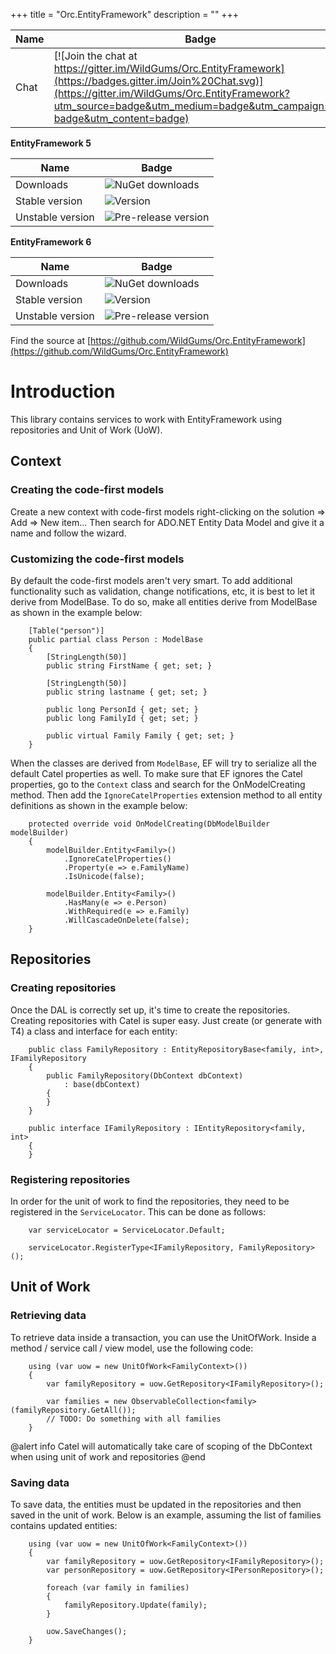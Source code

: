 +++
title = "Orc.EntityFramework" 
description = ""
+++

Name|Badge
---|---
Chat|[![Join the chat at https://gitter.im/WildGums/Orc.EntityFramework](https://badges.gitter.im/Join%20Chat.svg)](https://gitter.im/WildGums/Orc.EntityFramework?utm_source=badge&utm_medium=badge&utm_campaign=pr-badge&utm_content=badge)

**EntityFramework 5**

Name|Badge
---|---
Downloads|![NuGet downloads](https://img.shields.io/nuget/dt/orc.entityframework5.svg)
Stable version|![Version](https://img.shields.io/nuget/v/orc.entityframework5.svg)
Unstable version|![Pre-release version](https://img.shields.io/nuget/vpre/orc.entityframework5.svg)

**EntityFramework 6**

Name|Badge
---|---
Downloads|![NuGet downloads](https://img.shields.io/nuget/dt/orc.entityframework6.svg)
Stable version|![Version](https://img.shields.io/nuget/v/orc.entityframework6.svg)
Unstable version|![Pre-release version](https://img.shields.io/nuget/vpre/orc.entityframework6.svg)

Find the source at [https://github.com/WildGums/Orc.EntityFramework](https://github.com/WildGums/Orc.EntityFramework)

# Introduction

This library contains services to work with EntityFramework using repositories and Unit of Work (UoW).

## Context

### Creating the code-first models

Create a new context with code-first models right-clicking on the solution => Add => New item... Then search for ADO.NET Entity Data Model and give it a name and follow the wizard.

### Customizing the code-first models

By default the code-first models aren't very smart. To add additional functionality such as validation, change notifications, etc, it is best to let it derive from ModelBase. To do so, make all entities derive from ModelBase as shown in the example below:

```
	[Table("person")]
	public partial class Person : ModelBase
	{
	    [StringLength(50)]
	    public string FirstName { get; set; }
	 
	    [StringLength(50)]
	    public string lastname { get; set; }
	 
	    public long PersonId { get; set; }
	    public long FamilyId { get; set; }
	 
	    public virtual Family Family { get; set; }
	}
```

When the classes are derived from `ModelBase`, EF will try to serialize all the default Catel properties as well. To make sure that EF ignores the Catel properties, go to the `Context` class and search for the OnModelCreating method. Then add the `IgnoreCatelProperties` extension method to all entity definitions as shown in the example below:

```
	protected override void OnModelCreating(DbModelBuilder modelBuilder)
	{
	    modelBuilder.Entity<Family>()
	        .IgnoreCatelProperties()
	        .Property(e => e.FamilyName)
	        .IsUnicode(false);
	 
	    modelBuilder.Entity<Family>()
	        .HasMany(e => e.Person)
	        .WithRequired(e => e.Family)
	        .WillCascadeOnDelete(false);
	}
```

## Repositories

### Creating repositories

Once the DAL is correctly set up, it's time to create the repositories. Creating repositories with Catel is super easy. Just create (or generate with T4) a class and interface for each entity:

```
	public class FamilyRepository : EntityRepositoryBase<family, int>, IFamilyRepository
	{
	    public FamilyRepository(DbContext dbContext) 
	        : base(dbContext)
	    {
	    }
	}
	 
	public interface IFamilyRepository : IEntityRepository<family, int>
	{
	}
```

### Registering repositories

In order for the unit of work to find the repositories, they need to be registered in the `ServiceLocator`. This can be done as follows:

```
	var serviceLocator = ServiceLocator.Default;
	 
	serviceLocator.RegisterType<IFamilyRepository, FamilyRepository>();
```

## Unit of Work

### Retrieving data

To retrieve data inside a transaction, you can use the UnitOfWork. Inside a method / service call / view model, use the following code:

```
	using (var uow = new UnitOfWork<FamilyContext>())
	{
	    var familyRepository = uow.GetRepository<IFamilyRepository>();
	 
	    var families = new ObservableCollection<family>(familyRepository.GetAll());
	    // TODO: Do something with all families
	}
```

@alert info
Catel will automatically take care of scoping of the DbContext when using unit of work and  repositories
@end

### Saving data

To save data, the entities must be updated in the repositories and then saved in the unit of work. Below is an example, assuming the list of families contains updated entities:

```
	using (var uow = new UnitOfWork<FamilyContext>())
	{
	    var familyRepository = uow.GetRepository<IFamilyRepository>();
	    var personRepository = uow.GetRepository<IPersonRepository>();
	
	    foreach (var family in families)
	    {
	        familyRepository.Update(family);
	    }
	
	    uow.SaveChanges();
	}
```
